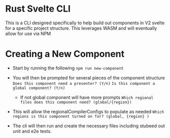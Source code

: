 # Rust Svelte CLI
This is a CLI designed specifically to help build out components in V2 svelte for a specific project structure.  This leverages WASM and will eventually allow for use via NPM

# Creating a New Component

- Start by running the following
``` npm run new-component ```

- You will then be prompted for several pieces of the component structure
``` Does this component need a presenter? (Y/n) ```
``` Is this component a global component? (Y/n) ```
  - If not global component will have more prompts
  ``` Which regional files does this component need? (global/{region}) ```
- This will allow the regionalCompilerConfigs to populate as needed
``` Which regions is this component turned on for? (global, {region} ) ```
- The cli will then run and create the necessary files including stubeed out unit and e2e tests.
